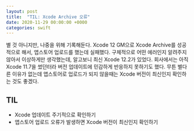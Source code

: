```yaml
---
layout: post
title:  "TIL: Xcode Archive 오류"
date: 2020-11-29 00:00:00 +0000
categories: swift
---
```


별 것 아니지만, 나중을 위해 기록해둔다.
Xcode 12 GM으로 Xcode Archive를 성공적으로 해서, 앱스토어 업로드를 했는데 실패했다.
구체적으로 어떤 에러인지 알려주지 않아서 이상하게만 생각했는데, 알고보니 최신 Xcode 12.2가 있었다.
회사에서는 아직 Xcode 11.7을 썼던터라 버전 업데이트에 민감하게 반응하지 못하기도 했다.
무튼 별다른 이유가 없는데 앱스토어로 업로드가 되지 않을때는 Xcode 버전이 최신인지 확인하는 것도 좋겠다.

## TIL
* Xcode 업데이트 주기적으로 확인하기
* 앱스토어 업로드 오류가 발생하면 Xcode 버전이 최신인지 확인하기
